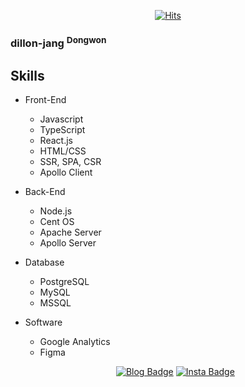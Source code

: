 <div align=center>
  
  <!-- Generate Hits : https://hits.seeyoufarm.com/ -->
  
[![Hits](https://hits.seeyoufarm.com/api/count/incr/badge.svg?url=https%3A%2F%2Fgithub.com%2Fdillonmemo)](https://hits.seeyoufarm.com)

</div>

### dillon-jang <sup>Dongwon</sup>

<!--
**DillonMemo/dillon-jang** is a ✨ _special_ ✨ repository because its `README.md` (this file) appears on your GitHub profile.

Here are some ideas to get you started:

- 🔭 I’m currently working on ...
- 🌱 I’m currently learning ...
- 👯 I’m looking to collaborate on ...
- 🤔 I’m looking for help with ...
- 💬 Ask me about ...
- 📫 How to reach me: ...
- 😄 Pronouns: ...
- ⚡ Fun fact: ...
-->

## Skills

- Front-End
  - Javascript
  - TypeScript
  - React.js
  - HTML/CSS
  - SSR, SPA, CSR
  - Apollo Client
- Back-End
  - Node.js
  - Cent OS
  - Apache Server
  - Apollo Server
- Database
  - PostgreSQL
  - MySQL
  - MSSQL
- Software
  - Google Analytics
  - Figma
  
  <div align=center>
  
  [![Blog Badge](http://img.shields.io/badge/Blog-black?style=flat-square&logo=github&link=https://dillonmemo.github.io/)](https://dillonmemo.github.io/)
  [![Insta Badge](http://img.shields.io/badge/Instagram-#E4405F?style=flat-square&logo=Instagram&link=https://www.instagram.com/dillon_jang/)](https://www.instagram.com/dillon_jang/)
  
  </div>
